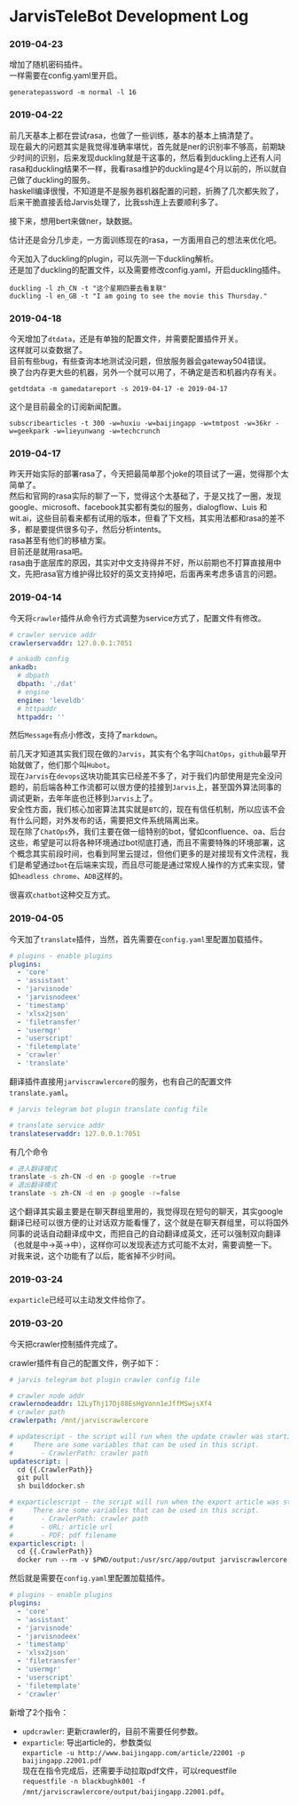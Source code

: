 # JarvisTeleBot Development Log

### 2019-04-23

增加了随机密码插件。  
一样需要在config.yaml里开启。

```
generatepassword -m normal -l 16
```

### 2019-04-22

前几天基本上都在尝试rasa，也做了一些训练，基本的基本上搞清楚了。  
现在最大的问题其实是我觉得准确率堪忧，首先就是ner的识别率不够高，前期缺少时间的识别，后来发现duckling就是干这事的，然后看到duckling上还有人问rasa和duckling结果不一样，我看rasa维护的duckling是4个月以前的，所以就自己做了duckling的服务。  
haskell编译很慢，不知道是不是服务器机器配置的问题，折腾了几次都失败了，后来干脆直接丢给Jarvis处理了，比我ssh连上去要顺利多了。

接下来，想用bert来做ner，缺数据。  

估计还是会分几步走，一方面训练现在的rasa，一方面用自己的想法来优化吧。

今天加入了duckling的plugin，可以先测一下duckling解析。  
还是加了duckling的配置文件，以及需要修改config.yaml，开启duckling插件。

```
duckling -l zh_CN -t "这个星期四要去看复联"
duckling -l en_GB -t "I am going to see the movie this Thursday."
```

### 2019-04-18

今天增加了``dtdata``，还是有单独的配置文件，并需要配置插件开关。  
这样就可以查数据了。  
目前有些bug，有些查询本地测试没问题，但放服务器会gateway504错误。  
换了台内存更大些的机器，另外一个就可以用了，不确定是否和机器内存有关。

```
getdtdata -m gamedatareport -s 2019-04-17 -e 2019-04-17
```

这个是目前最全的订阅新闻配置。

```
subscribearticles -t 300 -w=huxiu -w=baijingapp -w=tmtpost -w=36kr -w=geekpark -w=lieyunwang -w=techcrunch
```

### 2019-04-17

昨天开始实际的部署rasa了，今天把最简单那个joke的项目试了一遍，觉得那个太简单了。  
然后和官网的rasa实际的聊了一下，觉得这个太基础了，于是又找了一圈，发现google、microsoft、facebook其实都有类似的服务，dialogflow、Luis 和 wit.ai，这些目前看来都有试用的版本，但看了下文档，其实用法都和rasa的差不多，都是要提供很多句子，然后分析intents。  
rasa甚至有他们的移植方案。  
目前还是就用rasa吧。  
rasa由于底层库的原因，其实对中文支持得并不好，所以前期也不打算直接用中文，先把rasa官方维护得比较好的英文支持掉吧，后面再来考虑多语言的问题。

### 2019-04-14

今天将``crawler``插件从命令行方式调整为service方式了，配置文件有修改。

```yaml
# crawler service addr
crawlerservaddr: 127.0.0.1:7051

# ankadb config
ankadb:
  # dbpath
  dbpath: './dat'
  # engine
  engine: 'leveldb'
  # httpaddr
  httpaddr: ''
```

然后``Message``有点小修改，支持了``markdown``。

前几天才知道其实我们现在做的``Jarvis``，其实有个名字叫``ChatOps``，``github``最早开始就做了，他们那个叫``Hubot``。  
现在``Jarvis``在``devops``这块功能其实已经差不多了，对于我们内部使用是完全没问题的，前后端各种工作流都可以很方便的挂接到``Jarvis``上，甚至国外算法同事的调试更新，去年年底也迁移到``Jarvis``上了。  
安全性方面，我们核心加密算法其实就是``BTC``的，现在有信任机制，所以应该不会有什么问题，对外发布的话，需要把文件系统隔离出来。  
现在除了``ChatOps``外，我们主要在做一组特别的bot，譬如confluence、oa、后台这些，希望是可以将各种环境通过bot彻底打通，而且不需要特殊的环境部署，这个概念其实前段时间，也看到阿里云提过，但他们更多的是对接现有文件流程，我们是希望通过``bot``在后端来实现，而且尽可能是通过常规人操作的方式来实现，譬如``headless chrome``、``ADB``这样的。  

很喜欢``chatbot``这种交互方式。

### 2019-04-05

今天加了``translate``插件，当然，首先需要在``config.yaml``里配置加载插件。

``` yaml
# plugins - enable plugins
plugins:
  - 'core'
  - 'assistant'
  - 'jarvisnode'
  - 'jarvisnodeex'
  - 'timestamp'
  - 'xlsx2json'
  - 'filetransfer'
  - 'usermgr'
  - 'userscript'
  - 'filetemplate'
  - 'crawler'
  - 'translate'
```

翻译插件直接用``jarviscrawlercore``的服务，也有自己的配置文件``translate.yaml``。

``` yaml
# jarvis telegram bot plugin translate config file

# translate service addr
translateservaddr: 127.0.0.1:7051
```


有几个命令

``` sh
# 进入翻译模式
translate -s zh-CN -d en -p google -r=true
# 退出翻译模式
translate -s zh-CN -d en -p google -r=false
```

这个翻译其实最主要是在聊天群组里用的，我觉得现在短句的聊天，其实google翻译已经可以很方便的让对话双方能看懂了，这个就是在聊天群组里，可以将国外同事的说话自动翻译成中文，而把自己的自动翻译成英文，还可以强制双向翻译（也就是中->英->中），这样你可以发现表述方式可能不太对，需要调整一下。  
对我来说，这个功能有了以后，能省掉不少时间。

### 2019-03-24

``exparticle``已经可以主动发文件给你了。

### 2019-03-20

今天把crawler控制插件完成了。  

crawler插件有自己的配置文件，例子如下：

``` yaml
# jarvis telegram bot plugin crawler config file

# crawler node addr
crawlernodeaddr: 12LyThj17Dj88EsHgVonn1eJffMSwjsXf4
# crawler path
crawlerpath: /mnt/jarviscrawlercore

# updatescript - the script will run when the update crawler was starting.  
#     There are some variables that can be used in this script.
#       - CrawlerPath: crawler path
updatescript: |
  cd {{.CrawlerPath}}
  git pull
  sh builddocker.sh

# exparticlescript - the script will run when the export article was starting.  
#     There are some variables that can be used in this script.
#       - CrawlerPath: crawler path
#       - URL: article url
#       - PDF: pdf filename
exparticlescript: |
  cd {{.CrawlerPath}}
  docker run --rm -v $PWD/output:/usr/src/app/output jarviscrawlercore node ./bin/jarviscrawler.js exparticle {{.URL}} -p ./output/{{.PDF}} -f A4
```

然后就是需要在``config.yaml``里配置加载插件。

``` yaml
# plugins - enable plugins
plugins:
  - 'core'
  - 'assistant'
  - 'jarvisnode'
  - 'jarvisnodeex'
  - 'timestamp'
  - 'xlsx2json'
  - 'filetransfer'
  - 'usermgr'
  - 'userscript'
  - 'filetemplate'
  - 'crawler'
```

新增了2个指令：

- ``updcrawler``: 更新crawler的，目前不需要任何参数。
- ``exparticle``: 导出article的，参数类似  
``exparticle -u http://www.baijingapp.com/article/22001 -p baijingapp.22001.pdf``  
现在在指令完成后，还需要手动拉取pdf文件，可以requestfile  
``requestfile -n blackbughk001 -f /mnt/jarviscrawlercore/output/baijingapp.22001.pdf``。

